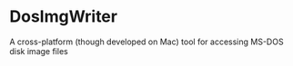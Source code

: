 # DosImgWriter
A cross-platform (though developed on Mac) tool for accessing MS-DOS disk image files
